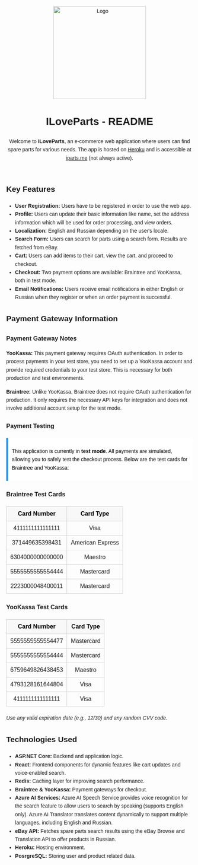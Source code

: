 <!DOCTYPE html>
<html lang="en">
<head>
    <meta charset="UTF-8">
    <meta name="viewport" content="width=device-width, initial-scale=1.0">
    <div style="text-align: center;">
        <img width="250px" src="https://dontknowhowtonameit1.blob.core.windows.net/web/wwwroot/images/logo_iparts.png" alt="Logo">
    </div>

<title>ILoveParts README</title>
    <style>
        body {
            font-family: Arial, sans-serif;
            line-height: 1.6;
            margin: 0;
            padding: 20px;
        }
        /* h1, h2, h3 {
            color: #;
        } */
        table {
            border-collapse: collapse;
            width: 100%;
            margin: 20px 0;
        }
        th, td {
            border: 1px solid #ccc;
            padding: 10px;
            text-align: center;
        }
        th {
            background-color: #f8f8f8;
            color: #000
        }
        .note {
            background-color: #fff;
            border-left: 5px solid #2196f3;
            margin: 20px 0;
            padding: 10px;
        }
        .note > p { 
            color: #000
        }
    </style>
</head>
<body>
<header>
    <h1>ILoveParts - README</h1>
    <p>
        Welcome to <strong>ILoveParts</strong>, an e-commerce web application where users can find spare parts for various needs. The app is hosted on <a href="https://www.heroku.com/" target="_blank">Heroku</a> 
        and is accessible at <a href="https://iparts.me" target="_blank">iparts.me</a> (not always active).
    </p>
</header>

<section>
    <h2>Key Features</h2>
    <ul>
        <li><strong>User Registration:</strong> Users have to be registered in order to use the web app.</li>
        <li><strong>Profile:</strong>
        Users can update their basic information like name, set the address information which will be used for order processing, and view orders.
        </li>
        <li><strong>Localization:</strong>
        English and Russian depending on the user's locale.
        </li>
        <li><strong>Search Form:</strong> Users can search for parts using a search form. Results are fetched from eBay.</li>
        <li><strong>Cart:</strong> Users can add items to their cart, view the cart, and proceed to checkout.</li>
        <li><strong>Checkout:</strong> Two payment options are available: Braintree and YooKassa, both in test mode.</li>
        <li><strong>Email Notifications:</strong> Users receive email notifications in either English or Russian when they register or when an order payment is successful.</li>
    </ul>
</section>

<section>
    <h2>Payment Gateway Information</h2>
    <section>
        <h3>Payment Gateway Notes</h3>
        <p>
            <strong>YooKassa:</strong> This payment gateway requires OAuth authentication. In order to process payments in your test store, 
            you need to set up a YooKassa account and provide required credentials to your test store. 
            This is necessary for both production and test environments.
        </p>
        <p>
            <strong>Braintree:</strong> Unlike YooKassa, Braintree does not require OAuth authentication for production. 
            It only requires the necessary API keys for integration and does not involve additional account setup for the test mode.
        </p>
    </section>
    <h3>Payment Testing</h3>
    <div class="note">
        <p>
            This application is currently in <strong>test mode</strong>. All payments are simulated, allowing you to safely test 
            the checkout process. Below are the test cards for Braintree and YooKassa:
        </p>
    </div>

<h3>Braintree Test Cards</h3>
<table>
    <thead>
        <tr>
            <th>Card Number</th>
            <th>Card Type</th>
        </tr>
    </thead>
    <tbody>
        <tr><td>4111111111111111</td><td>Visa</td></tr>
        <tr><td>371449635398431</td><td>American Express</td></tr>
        <tr><td>6304000000000000</td><td>Maestro</td></tr>
        <tr><td>5555555555554444</td><td>Mastercard</td></tr>
        <tr><td>2223000048400011</td><td>Mastercard</td></tr>
    </tbody>
</table>

<h3>YooKassa Test Cards</h3>
<table>
    <thead>
        <tr>
            <th>Card Number</th>
            <th>Card Type</th>
        </tr>
    </thead>
    <tbody>
        <tr><td>5555555555554477</td><td>Mastercard</td></tr>
        <tr><td>5555555555554444</td><td>Mastercard</td></tr>
        <tr><td>6759649826438453</td><td>Maestro</td></tr>
        <tr><td>4793128161644804</td><td>Visa</td></tr>
        <tr><td>4111111111111111</td><td>Visa</td></tr>
    </tbody>
</table>
<p><em>Use any valid expiration date (e.g., 12/30) and any random CVV code.</em></p>
</section>


<section>
    <h2>Technologies Used</h2>
    <ul>
        <li><strong>ASP.NET Core:</strong> Backend and application logic.</li>
        <li><strong>React:</strong> Frontend components for dynamic features like cart updates and voice-enabled search.</li>
        <li><strong>Redis:</strong> Caching layer for improving search performance.</li>
        <li><strong>Braintree & YooKassa:</strong> Payment gateways for checkout.</li>
        <li><strong>Azure AI Services:</strong> Azure AI Speech Service provides voice recognition for the search feature to allow users to search by speaking (supports English only). Azure AI Translator translates content dynamically to support multiple languages, including English and Russian.</li>
        <li><strong>eBay API:</strong> Fetches spare parts search results using the eBay Browse and Translation API to offer products in Russian.</li>
        <li><strong>Heroku:</strong> Hosting environment.</li>
        <li><strong>PosrgreSQL:</strong>
        Storing user and product related data. 
    </ul>
</section>
</body>
</html>
